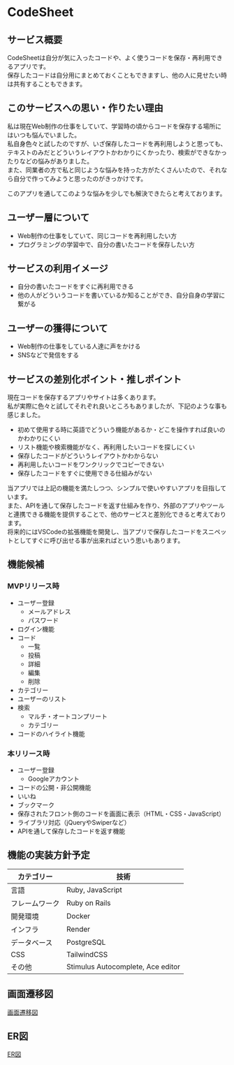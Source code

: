 # CodeSheet

## サービス概要
CodeSheetは自分が気に入ったコードや、よく使うコードを保存・再利用できるアプリです。  
保存したコードは自分用にまとめておくこともできますし、他の人に見せたい時は共有することもできます。

## このサービスへの思い・作りたい理由
私は現在Web制作の仕事をしていて、学習時の頃からコードを保存する場所にはいつも悩んでいました。  
私自身色々と試したのですが、いざ保存したコードを再利用しようと思っても、テキストのみだとどういうレイアウトかわかりにくかったり、検索ができなかったりなどの悩みがありました。  
また、同業者の方で私と同じような悩みを持った方がたくさんいたので、それなら自分で作ってみようと思ったのがきっかけです。

このアプリを通してこのような悩みを少しでも解決できたらと考えております。

## ユーザー層について
- Web制作の仕事をしていて、同じコードを再利用したい方
- プログラミングの学習中で、自分の書いたコードを保存したい方

## サービスの利用イメージ
- 自分の書いたコードをすぐに再利用できる
- 他の人がどういうコードを書いているか知ることができ、自分自身の学習に繋がる

## ユーザーの獲得について
- Web制作の仕事をしている人達に声をかける
- SNSなどで発信をする

## サービスの差別化ポイント・推しポイント
現在コードを保存するアプリやサイトは多くあります。  
私が実際に色々と試してそれぞれ良いところもありましたが、下記のような事も感じました。
- 初めて使用する時に英語でどういう機能があるか・どこを操作すれば良いのかわかりにくい
- リスト機能や検索機能がなく、再利用したいコードを探しにくい
- 保存したコードがどういうレイアウトかわからない
- 再利用したいコードをワンクリックでコピーできない
- 保存したコードをすぐに使用できる仕組みがない

当アプリでは上記の機能を満たしつつ、シンプルで使いやすいアプリを目指しています。  
また、APIを通して保存したコードを返す仕組みを作り、外部のアプリやツールと連携できる機能を提供することで、他のサービスと差別化できると考えております。  
将来的にはVSCodeの拡張機能を開発し、当アプリで保存したコードをスニペットとしてすぐに呼び出せる事が出来ればという思いもあります。

## 機能候補
### MVPリリース時
- ユーザー登録
    - メールアドレス
    - パスワード
- ログイン機能
- コード
    - 一覧
    - 投稿
    - 詳細
    - 編集
    - 削除
- カテゴリー
- ユーザーのリスト
- 検索
    - マルチ・オートコンプリート
    - カテゴリー
- コードのハイライト機能

### 本リリース時
- ユーザー登録
    - Googleアカウント
- コードの公開・非公開機能
- いいね
- ブックマーク
- 保存されたフロント側のコードを画面に表示（HTML・CSS・JavaScript）
- ライブラリ対応（jQueryやSwiperなど）
- APIを通して保存したコードを返す機能

## 機能の実装方針予定
| カテゴリー | 技術 |
| --- | --- |
| 言語 | Ruby, JavaScript |
| フレームワーク | Ruby on Rails |
| 開発環境 | Docker |
| インフラ | Render |
| データベース | PostgreSQL |
| CSS | TailwindCSS |
| その他 | Stimulus Autocomplete, Ace editor |

## 画面遷移図
[画面遷移図](https://www.figma.com/design/HPfkjTpRUqa5R1rlUvDRyp/CodeSheet-%E7%94%BB%E9%9D%A2%E9%81%B7%E7%A7%BB%E5%9B%B3?node-id=0-1&t=EOMiyBvgZOx7TOzc-1)

## ER図
[ER図](https://dbdiagram.io/d/CodeSheet-66892f619939893dae33e4ed)
